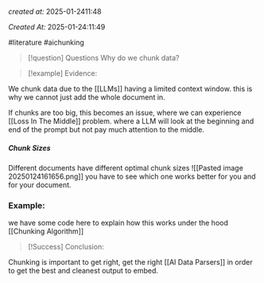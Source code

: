 *created at:* 2025-01-2411:48


*Created At:* 2025-01-24:11:49

#literature #aichunking

>[!question] Questions
> Why do we chunk data?


>[!example] Evidence:

We chunk data due to the [[LLMs]] having a limited context window. this is why we cannot just add the whole document in. 

If chunks are too big, this becomes an issue, where we can experience [[Loss In The Middle]] problem.
where a LLM will look at the beginning and end of the prompt but not pay much attention to the middle.

##### Chunk Sizes
Different documents have different optimal chunk sizes
![[Pasted image 20250124161656.png]]
you have to see which one works better for you and for your document.

### Example:
we have some code here to explain how this works under the hood [[Chunking Algorithm]]



>[!Success] Conclusion:

Chunking is important to get right, get the right [[AI Data Parsers]] in order to get the best and cleanest output to embed. 


